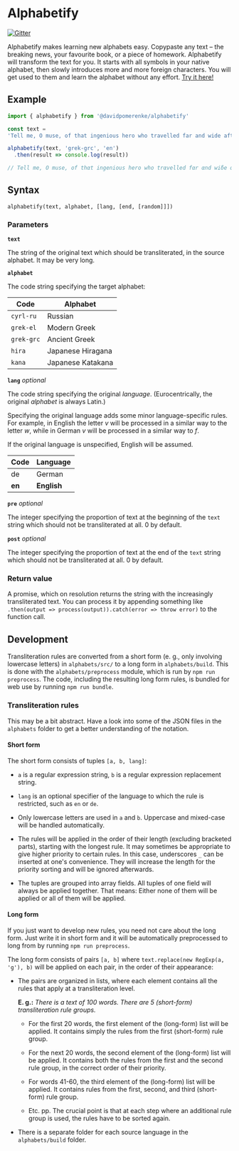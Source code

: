 # Alphabetify

[![Gitter](https://badges.gitter.im/aima-js/community.svg)](https://gitter.im/alphabetify/community?utm_source=badge&utm_medium=badge&utm_campaign=pr-badge)

Alphabetify makes learning new alphabets easy.
Copypaste any text –
the breaking news,
your favourite book,
or a piece of homework.
Alphabetify will transform the text for you.
It starts with all symbols in your native alphabet,
then slowly introduces more and more foreign characters.
You will get used to them and learn the alphabet without any effort.
[Try it here!](https://davidpomerenke.github.io/alphabetify)

## Example

```javascript
import { alphabetify } from '@davidpomerenke/alphabetify'

const text =
'Tell me, O muse, of that ingenious hero who travelled far and wide after he had sacked the famous town of Troy. Many cities did he visit, and many were the nations with whose manners and customs he was acquainted; moreover he suffered much by sea while trying to save his own life and bring his men safely home; but do what he might he could not save his men, for they perished through their own sheer folly in eating the cattle of the Sun-god Hyperion; so the god prevented them from ever reaching home. Tell me, too, about all these things, O daughter of Jove, from whatsoever source you may know them.'

alphabetify(text, 'grek-grc', 'en')
  .then(result => console.log(result))

// Tell me, O muse, of thαt ingenious hero who trαvelled fαr αnd wiδe αfter he hαδ sακkεδ thε fαmous town oφ Troy. Mαny κitiεs δiδ hε visit, αnδ mαny wεrε thε nαtions with whosε mαnnεrs ἀnδ κustoms ἑ wαs ἀκquαιntεδ; morεovεr ἑ suφφεrεδ muχ βι sεα whιλε trιιγγ to sαvε ἱs own λιφε ἀνδ βrιγγ ἱs μεν sαφελι ὁμε; βut δο whαt ἑ μιχt hε κοuλδ νοt sαvε hιs μεν, φωρ thει περιχεδ thροuχ thειρ ὀwν χεερ φολλι ἰν ἐατιγγ τhε καττλε ὀφ τhε Σουν-γοδ Hιπεριον; σο τhε γοδ πρεουεντεδ τhεμ φρομ εουερ ῥεαχιγγ ὁμε. Τελλ με, τοο, ἀβοουτ ἀλλ θεσε θιγγς, O δαυχτερ οφ Dιοουε, φρομ ὀυατσοεουερ σοουρκε ἰοου μει κνοου θεμ.
```

## Syntax

`alphabetify(text, alphabet, [lang, [end, [random]]])`

### Parameters

**`text`**

The string of the original text which should be transliterated, in the source alphabet. It may be very long.

**`alphabet`**

The code string specifying the target alphabet: 

| Code       | Alphabet          |
|------------|-------------------|
| `cyrl-ru`  | Russian           |
| `grek-el`  | Modern Greek      |
| `grek-grc` | Ancient Greek     |
| `hira`     | Japanese Hiragana |
| `kana`     | Japanese Katakana |

**`lang`** *optional*

The code string specifying the original *language*. (Eurocentrically, the original *alphabet* is always Latin.) 

Specifying the original language adds some minor language-specific rules. For example, in English the letter *v* will be processed in a similar way to the letter *w*, while in German *v* will be processed in a similar way to *f*.

If the original language is unspecified, English will be assumed.

| Code   | Language    |
|--------|-------------|
| de     | German      |
| **en** | **English** |

**`pre`** *optional*

The integer specifying the proportion of text at the beginning of the `text` string which should not be transliterated at all. 0 by default.

**`post`** *optional*

The integer specifying the proportion of text at the end of the `text` string which should not be transliterated at all. 0 by default.

### Return value

A promise, which on resolution returns the string with the increasingly transliterated text. You can process it by appending something like `.then(output => process(output)).catch(error => throw error)` to the function call. 

## Development

Transliteration rules are converted from a short form (e. g., only involving lowercase letters) in `alphabets/src/` to a long form in `alphabets/build`. This is done with the `alphabets/preprocess` module, which is run by `npm run preprocess`. The code, including the resulting long form rules, is bundled for web use by running `npm run bundle`. 

### Transliteration rules

This may be a bit abstract. Have a look into some of the JSON files in the `alphabets` folder to get a better understanding of the notation. 

#### Short form

The short form consists of tuples `[a, b, lang]`: 

- `a` is a regular expression string, `b` is a regular expression replacement string. 

- `lang` is an optional specifier of the language to which the rule is restricted, such as `en` or `de`. 

- Only lowercase letters are used in `a` and `b`. Uppercase and mixed-case will be handled automatically.

- The rules will be applied in the order of their length (excluding bracketed parts), starting with the longest rule. It may sometimes be appropriate to give higher priority to certain rules. In this case, underscores `_` can be inserted at one's convenience. They will increase the length for the priority sorting and will be ignored afterwards.

- The tuples are grouped into array fields. All tuples of one field will always be applied together. That means: Either none of them will be applied or all of them will be applied. 

#### Long form

If you just want to develop new rules, you need not care about the long form. Just write it in short form and it will be automatically preprocessed to long from by running `npm run preprocess`.

The long form consists of pairs `[a, b]` where `text.replace(new RegExp(a, 'g'), b)` will be applied on each pair, in the order of their appearance:

- The pairs are organized in lists, where each element contains all the rules that apply at a transliteration level. 

  **E. g.:** *There is a text of 100 words. There are 5 (short-form) transliteration rule groups.*
  
  - For the first 20 words, the first element of the (long-form) list will be applied. It contains simply the rules from the first (short-form) rule group. 
  
  - For the next 20 words, the second element of the (long-form) list will be applied. It contains both the rules from the first and the second rule group, in the correct order of their priority. 
  
  - For words 41-60, the third element of the (long-form) list will be applied. It contains rules from the first, second, and third (short-form) rule group. 
  
  - Etc. pp. The crucial point is that at each step where an additional rule group is used, the rules have to be sorted again. 

- There is a separate folder for each source language in the `alphabets/build` folder.
